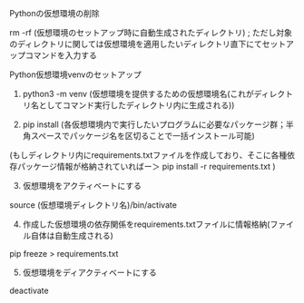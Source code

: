Pythonの仮想環境の削除


rm -rf (仮想環境のセットアップ時に自動生成されたディレクトリ) ; ただし対象のディレクトリに関しては仮想環境を適用したいディレクトリ直下にてセットアップコマンドを入力する


Python仮想環境venvのセットアップ


1. python3 -m venv (仮想環境を提供するための仮想環境名(これがディレクトリ名としてコマンド実行したディレクトリ内に生成される))

2. pip install (各仮想環境内で実行したいプログラムに必要なパッケージ群；半角スペースでパッケージ名を区切ることで一括インストール可能)

(もしディレクトリ内にrequirements.txtファイルを作成しており、そこに各種依存パッケージ情報が格納されていればー＞ pip install -r requirements.txt )


3. 仮想環境をアクティベートにする

source (仮想環境ディレクトリ名)/bin/activate



4. 作成した仮想環境の依存関係をrequirements.txtファイルに情報格納(ファイル自体は自動生成される)

pip freeze > requirements.txt


5. 仮想環境をディアクティベートにする

deactivate

